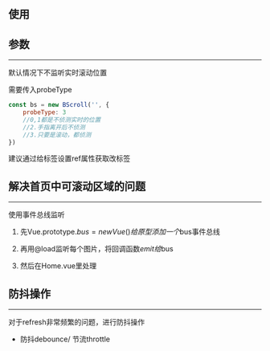 ## 使用



## 参数

---

默认情况下不监听实时滚动位置

需要传入probeType

```javascript
const bs = new BScroll('', {
    probeType: 3
    //0,1都是不侦测实时的位置
    //2.手指离开后不侦测
    //3.只要是滚动，都侦测
})
```



建议通过给标签设置ref属性获取改标签



## 解决首页中可滚动区域的问题

---



使用事件总线监听

1. 先Vue.prototype.$bus = new Vue() 给原型添加一个$bus事件总线

2. 再用@load监听每个图片，将回调函数$emit给$bus
3. 然后在Home.vue里处理



## 防抖操作

---

对于refresh非常频繁的问题，进行防抖操作

+ 防抖debounce/ 节流throttle

